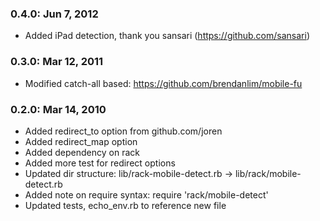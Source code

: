 ### 0.4.0: Jun 7, 2012 ###
* Added iPad detection, thank you sansari (https://github.com/sansari)

### 0.3.0: Mar 12, 2011 ###
* Modified catch-all based: https://github.com/brendanlim/mobile-fu

### 0.2.0: Mar 14, 2010 ###
* Added redirect_to option from github.com/joren
* Added redirect_map option
* Added dependency on rack
* Added more test for redirect options
* Updated dir structure: lib/rack-mobile-detect.rb -> lib/rack/mobile-detect.rb
* Added note on require syntax: require 'rack/mobile-detect'
* Updated tests, echo_env.rb to reference new file
